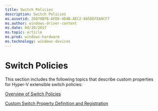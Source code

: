 ```yaml
---
title: Switch Policies
description: Switch Policies
ms.assetid: 26070BFB-AFD8-4D4B-AEC2-865DEFEA9CF7
ms.author: windows-driver-content
ms.date: 04/20/2017
ms.topic: article
ms.prod: windows-hardware
ms.technology: windows-devices
---
```


# Switch Policies


This section includes the following topics that describe custom properties for Hyper-V extensible switch policies:

[Overview of Switch Policies](overview-of-switch-policies.md)

[Custom Switch Property Definition and Registration](custom-switch-property-definition-and-registration.md)

 

 





